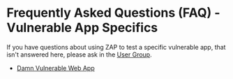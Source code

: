 # Frequently Asked Questions (FAQ) - Vulnerable App Specifics

If you have questions about using ZAP to test a specific vulnerable app, that isn't answered here, please ask
in the [User Group](https://groups.google.com/forum/#!forum/zaproxy-users).

  * [Damn Vulnerable Web App](FAQvulnappdvwa)
